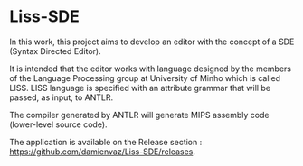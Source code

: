 # Liss-SDE

In this work, this project aims to develop an editor with the concept of a SDE (Syntax
Directed Editor).

It is intended that the editor works with language designed by the members of the Language
Processing group at University of Minho which is called LISS.
LISS language is specified with an attribute grammar that will be passed, as input, to
ANTLR. 

The compiler generated by ANTLR will generate MIPS assembly code (lower-level
source code).

The application is available on the Release section : https://github.com/damienvaz/Liss-SDE/releases.

